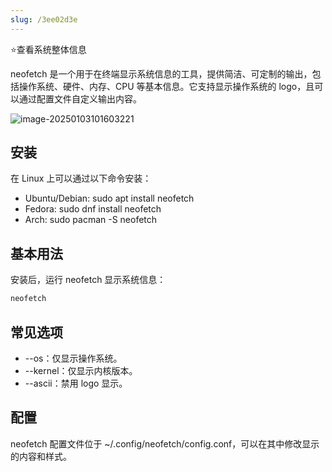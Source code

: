 ```yaml
---
slug: /3ee02d3e
---
```

⭐查看系统整体信息

neofetch 是一个用于在终端显示系统信息的工具，提供简洁、可定制的输出，包括操作系统、硬件、内存、CPU 等基本信息。它支持显示操作系统的 logo，且可以通过配置文件自定义输出内容。

![image-20250103101603221](https://img.zxzsk.com/i/2025/01/04/lmxz5l.png)

## 安装

在 Linux 上可以通过以下命令安装：

- Ubuntu/Debian: sudo apt install neofetch
- Fedora: sudo dnf install neofetch
- Arch: sudo pacman -S neofetch

## 基本用法

安装后，运行 neofetch 显示系统信息：

```bash
neofetch
```



## 常见选项

- --os：仅显示操作系统。
- --kernel：仅显示内核版本。
- --ascii：禁用 logo 显示。

## 配置

neofetch 配置文件位于 ~/.config/neofetch/config.conf，可以在其中修改显示的内容和样式。
